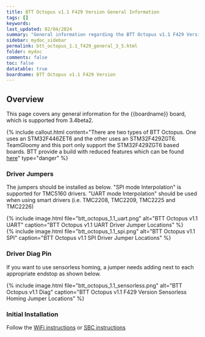 ```yaml
---
title: BTT Octopus v1.1 F429 Version General Information
tags: []
keywords: 
last_updated: 02/04/2024
summary: "General information regarding the BTT Octopus v1.1 F429 Version"
sidebar: mydoc_sidebar
permalink: btt_octopus_1.1_f429_general_3_5.html
folder: mydoc
comments: false
toc: false
datatable: true
boardname: BTT Octopus v1.1 F429 Version
---
```


## Overview

This page covers any general information for the {{boardname}} board, which is supported from 3.4beta2.

{% include callout.html content="There are two types of BTT Octopus. One uses an STM32F446ZET6 and the other uses an STM32F429ZGT6. TeamGloomy and this port only support the STM32F429ZGT6 based boards. BTT provide a build with reduced features which can be found [here](https://github.com/bigtreetech/BIGTREETECH-OCTOPUS-V1.0/tree/master/Firmware/RepRapFirmware/F446-OctoPus)" type="danger" %}  

### Driver Jumpers

The jumpers should be installed as below. "SPI mode Interpolation" is supported for TMC5160 drivers. "UART mode Interpolation" should be used when using smart drivers (i.e. TMC2208, TMC2209, TMC2225 and TMC2226)

{% include image.html file="btt_octopus_1.1_uart.png" alt="BTT Octopus v1.1 UART" caption="BTT Octopus v1.1 UART Driver Jumper Locations" %}  
{% include image.html file="btt_octopus_1.1_spi.png" alt="BTT Octopus v1.1 SPI" caption="BTT Octopus v1.1 SPI Driver Jumper Locations" %}  

### Driver Diag Pin

If you want to use sensorless homing, a jumper needs adding next to each appropriate endstop as shown below.

{% include image.html file="btt_octopus_1.1_sensorless.png" alt="BTT Octopus v1.1 Diag" caption="BTT Octopus v1.1 F429 Version Sensorless Homing Jumper Locations" %}

### Initial Installation

Follow the [WiFi instructions](btt_octopus_1.1_f429_connected_wifi_8266_3_5.html) or [SBC instructions](btt_octopus_1.1_f429_connected_sbc_3_5.html)
